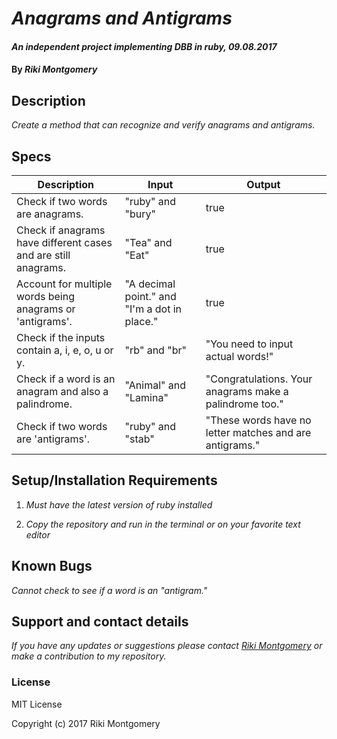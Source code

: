 # _Anagrams and Antigrams_

#### _An independent project implementing DBB in ruby, 09.08.2017_

#### By _Riki Montgomery_

## Description

_Create a method that can recognize and verify anagrams and antigrams._

## Specs

| Description                                                    | Input                                        | Output |
|----------------------------------------------------------------|----------------------------------------------|--------|
| Check if two words are anagrams.                               | "ruby" and "bury"                            | true   |
| Check if anagrams have different cases and are still anagrams. | "Tea" and "Eat"                              | true   |
| Account for multiple words being anagrams or 'antigrams'.      | "A decimal point." and "I'm a dot in place." | true   |
| Check if the inputs contain a, i, e, o, u or y.                | "rb" and "br"                                | "You need to input actual words!"  |
| Check if a word is an anagram and also a palindrome.           | "Animal" and "Lamina"                        | "Congratulations. Your anagrams make a palindrome too."   |
| Check if two words are 'antigrams'.                            | "ruby" and "stab"                            | "These words have no letter matches and are antigrams."   |





## Setup/Installation Requirements

1. _Must have the latest version of ruby installed_

2. _Copy the repository and run in the terminal or on your favorite text editor_

## Known Bugs

_Cannot check to see if a word is an "antigram."_

## Support and contact details

_If you have any updates or suggestions please contact [Riki Montgomery] or make a contribution to my repository._

[Riki Montgomery]: mailto:mostriki820@gmail.com

### License

MIT License

Copyright (c) 2017 Riki Montgomery
